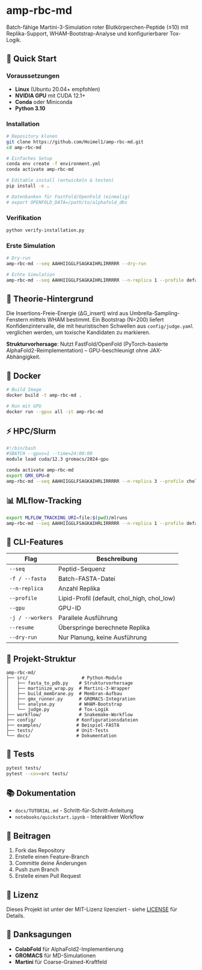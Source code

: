 # amp-rbc-md

Batch-fähige Martini-3-Simulation roter Blutkörperchen-Peptide (≤10) mit Replika-Support, WHAM-Bootstrap-Analyse und konfigurierbarer Tox-Logik.

## 🚀 Quick Start

### Voraussetzungen
- **Linux** (Ubuntu 20.04+ empfohlen)
- **NVIDIA GPU** mit CUDA 12.1+
- **Conda** oder Miniconda
- **Python 3.10**

### Installation

```bash
# Repository klonen
git clone https://github.com/Hoimel1/amp-rbc-md.git
cd amp-rbc-md

# Einfaches Setup
conda env create -f environment.yml
conda activate amp-rbc-md

# Editable install (entwickeln & testen)
pip install -e .

# Datenbanken für FastFold/OpenFold (einmalig)
# export OPENFOLD_DATA=/path/to/alphafold_dbs
```

### Verifikation

```bash
python verify-installation.py
```

### Erste Simulation

```bash
# Dry-run
amp-rbc-md --seq AAHHIIGGLFSAGKAIHRLIRRRRR --dry-run

# Echte Simulation
amp-rbc-md --seq AAHHIIGGLFSAGKAIHRLIRRRRR --n-replica 1 --profile default -j 1
```

## 🧬 Theorie-Hintergrund

Die Insertions-Freie-Energie (ΔG_insert) wird aus Umbrella-Sampling-Fenstern mittels WHAM bestimmt. Ein Bootstrap (N=200) liefert Konfidenzintervalle, die mit heuristischen Schwellen aus `config/judge.yaml` verglichen werden, um toxische Kandidaten zu markieren.

**Strukturvorhersage**: Nutzt FastFold/OpenFold (PyTorch-basierte AlphaFold2-Reimplementation) – GPU-beschleunigt ohne JAX-Abhängigkeit.

## 🐳 Docker

```bash
# Build Image
docker build -t amp-rbc-md .

# Run mit GPU
docker run --gpus all -it amp-rbc-md
```

## ⚡ HPC/Slurm

```bash
#!/bin/bash
#SBATCH --gpus=1 --time=24:00:00
module load cuda/12.3 gromacs/2024-gpu

conda activate amp-rbc-md
export GMX_GPU=0
amp-rbc-md --seq AAHHIIGGLFSAGKAIHRLIRRRRR --n-replica 3 --profile chol_high --gpu 0
```

## 📊 MLflow-Tracking

```bash
export MLFLOW_TRACKING_URI=file:$(pwd)/mlruns
amp-rbc-md --seq AAHHIIGGLFSAGKAIHRLIRRRRR --n-replica 1 --profile default
```

## 🔧 CLI-Features

| Flag | Beschreibung |
|------|--------------|
| `--seq` | Peptid-Sequenz |
| `-f / --fasta` | Batch-FASTA-Datei |
| `--n-replica` | Anzahl Replika |
| `--profile` | Lipid-Profil (default, chol_high, chol_low) |
| `--gpu` | GPU-ID |
| `-j / --workers` | Parallele Ausführung |
| `--resume` | Überspringe berechnete Replika |
| `--dry-run` | Nur Planung, keine Ausführung |

## 📁 Projekt-Struktur

```
amp-rbc-md/
├── src/                    # Python-Module
│   ├── fasta_to_pdb.py    # Strukturvorhersage
│   ├── martinize_wrap.py  # Martini-3-Wrapper
│   ├── build_membrane.py  # Membran-Aufbau
│   ├── gmx_runner.py      # GROMACS-Integration
│   ├── analyse.py         # WHAM-Bootstrap
│   └── judge.py           # Tox-Logik
├── workflow/              # Snakemake-Workflow
├── config/               # Konfigurationsdateien
├── examples/             # Beispiel-FASTA
├── tests/                # Unit-Tests
└── docs/                 # Dokumentation
```

## 🧪 Tests

```bash
pytest tests/
pytest --cov=src tests/
```

## 📚 Dokumentation

- `docs/TUTORIAL.md` - Schritt-für-Schritt-Anleitung
- `notebooks/quickstart.ipynb` - Interaktiver Workflow

## 🤝 Beitragen

1. Fork das Repository
2. Erstelle einen Feature-Branch
3. Committe deine Änderungen
4. Push zum Branch
5. Erstelle einen Pull Request

## 📄 Lizenz

Dieses Projekt ist unter der MIT-Lizenz lizenziert - siehe [LICENSE](LICENSE) für Details.

## 🙏 Danksagungen

- **ColabFold** für AlphaFold2-Implementierung
- **GROMACS** für MD-Simulationen
- **Martini** für Coarse-Grained-Kraftfeld
